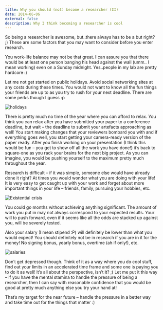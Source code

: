 ```yaml
---
title: Why you should (not) become a researcher (II)
date: 2014-06-06
external: false
description: Why I think becoming a researcher is cool
---
```


So being a researcher is awesome, but..there always has to be a but right? ;) These are some factors that you may want to consider before you enter research.

You work-life balance may not be that great. I can assure you that there would be at least one person banging his head against the wall (umm.. I mean working) even on a Sunday midnight. Yes..people in my lab are pretty hardcore :)

Let me not get started on public holidays. Avoid social networking sites at any costs during these times. You would not want to know all the fun things your friends are up to as you try to rush for your next deadline. There are some perks though I guess :p

![holidays](/images/phd-comic.gif)

There is pretty much no time of the year where you can afford to relax. You think you can relax after you have submitted your paper to a conference deadline, but wait – the deadline to submit your artefacts approaching as well! You start making changes that your reviewers bombard you with and if everything goes well, you start getting your camera-ready version of the paper ready. After you finish working on your presentation (I think this would be fun – you get to show off all the work you have done!) it’s back to square-one as you rack your brains for the next big project. As you can imagine, you would be pushing yourself to the maximum pretty much throughout the year.

Research is difficult – if it was simple, someone else would have already done it right? At times you would wonder what you are doing with your life! It is very easy to get caught up with your work and forget about more important things in your life – friends, family, pursuing your hobbies, etc.

![Existential crisis](/images/existential-crisis.gif)

You could go months without achieving anything significant. The amount of work you put in may not always correspond to your expected results. Your will to push forward, even if it seems like all the odds are stacked up against you, will be severely tested.

Also your salary (I mean stipend :P) will definitely be lower than what you would expect! You should definitely not be in research if you are in it for the money! No signing bonus, yearly bonus, overtime (ah if only!), etc.

![salaries](/images/salaries.gif)

Don’t get depressed though. Think of it as a way where you do cool stuff, find out your limits in an accelerated time frame and some one is paying you to do it as well! It’s all about the perspective, isn’t it? ;) Let me put it this way – if you have the mental stamina to handle the pressure of being a researcher, then I can say with reasonable confidence that you would be good at pretty much anything else you try your hand at!

That’s my target for the near future – handle the pressure in a better way and take time out for the things that matter :)
